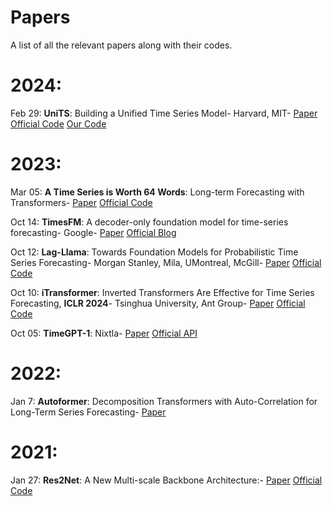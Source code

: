 # Papers
A list of all the relevant papers along with their codes.

# 2024:

Feb 29: **UniTS**: Building a Unified Time Series Model- Harvard, MIT- [Paper](https://arxiv.org/abs/2403.00131)   [Official Code](https://github.com/mims-harvard/UniTS)   [Our Code](https://github.com/SpassMed/UniTS)




# 2023:
Mar 05: **A Time Series is Worth 64 Words**: Long-term Forecasting with Transformers- [Paper](https://arxiv.org/abs/2211.14730) [Official Code]()

Oct 14: **TimesFM**: A decoder-only foundation model for time-series forecasting- Google-  [Paper](https://arxiv.org/abs/2310.10688)  [Official Blog](https://blog.research.google/2024/02/a-decoder-only-foundation-model-for.html)

Oct 12: **Lag-Llama**: Towards Foundation Models for Probabilistic Time Series Forecasting- Morgan Stanley, Mila, UMontreal, McGill-  [Paper](https://arxiv.org/abs/2310.08278)  [Official Code](https://github.com/time-series-foundation-models/lag-llama)

Oct 10: **iTransformer**: Inverted Transformers Are Effective for Time Series Forecasting, **ICLR 2024**- Tsinghua University, Ant Group-  [Paper](https://arxiv.org/abs/2310.06625)  [Official Code](https://github.com/thuml/iTransformer)

Oct 05: **TimeGPT-1**: Nixtla-  [Paper](https://arxiv.org/abs/2310.03589)  [Official API](https://github.com/Nixtla/nixtla)




# 2022:
Jan 7: **Autoformer**: Decomposition Transformers with Auto-Correlation for Long-Term Series Forecasting- [Paper](https://arxiv.org/abs/2106.13008)



# 2021:
Jan 27: **Res2Net**: A New Multi-scale Backbone Architecture:- [Paper](https://arxiv.org/abs/1904.01169) [Official Code]()
